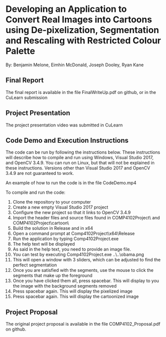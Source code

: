 # Developing an Application to Convert Real Images into Cartoons using De-pixelization, Segmentation and Rescaling with Restricted Colour Palette

By: Benjamin Melone, Eimhin McDonald, Joseph Dooley, Ryan Kane

## Final Report

The final report is available in the file FinalWriteUp.pdf on github, or in the CuLearn submission

## Project Presentation

The project presentation video was submitted in CuLearn

## Code Demo and Execution Instructions

The code can be run by following the instructions below.
These instructions will describe how to compile and run using Windows, Visual Studio 2017, and OpenCV 3.4.9.
You can run on Linux, but that will not be explained in these instructions.
Versions other than Visual Studio 2017 and OpenCV 3.4.9 are not guaranteed to work.

An example of how to run the code is in the file CodeDemo.mp4

To compile and run the code:
1. Clone the repository to your computer
2. Create a new empty Visual Studio 2017 project
3. Configure the new project so that it links to OpenCV 3.4.9
4. Import the header files and source files found in COMP4102Project\\ and COMP4102Project\\cartoon\\
5. Build the solution in Release and in x64
6. Open a command prompt at Comp4102Project\\x64\\Release
7. Run the application by typing Comp4102Project.exe
8. The help text will be displayed
9. As said in the help text, you need to provide an image file.
10. You can test by executing Comp4102Project.exe ..\\..\\obama.png
11. This will open a window with 3 sliders, which can be adjusted to find the perfect segmentation
12. Once you are satisfied with the segments, use the mouse to click the segments that make up the foreground
13. Once you have clicked them all, press spacebar. This will display to you the image with the background segments removed
14. Press spacebar again. This will display the pixelized image
15. Press spacebar again. This will display the cartoonized image

## Project Proposal

The original project proposal is available in the file COMP4102_Proposal.pdf on github.

